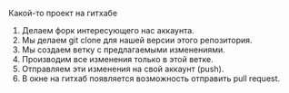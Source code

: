 Какой-то проект на гитхабе


1. Делаем форк интересующего нас аккаунта.
2. Мы делаем git clone для нашей версии этого репозитория.
3. Мы создаем ветку с предлагаемыми изменениями.
4. Производим все изменения только в этой ветке.
5. Отправляем эти изменения на свой аккаунт (push).
6. В окне на гитхаб появляется возможность отправить pull request.